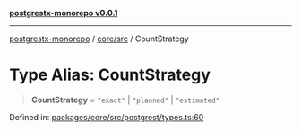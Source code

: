 [**postgrestx-monorepo v0.0.1**](../../../README.md)

---

[postgrestx-monorepo](../../../README.md) / [core/src](../README.md) / CountStrategy

# Type Alias: CountStrategy

> **CountStrategy** = `"exact"` \| `"planned"` \| `"estimated"`

Defined in: [packages/core/src/postgrest/types.ts:60](https://github.com/samuelagm/postgrestx/blob/7b606dc406c6da40c0579c7268eb7cd998b69db8/packages/core/src/postgrest/types.ts#L60)
